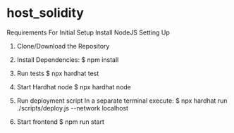 # host_solidity
Requirements For Initial Setup
Install NodeJS
Setting Up
1. Clone/Download the Repository
2. Install Dependencies:
$ npm install

3. Run tests
$ npx hardhat test

4. Start Hardhat node
$ npx hardhat node

5. Run deployment script
In a separate terminal execute: $ npx hardhat run ./scripts/deploy.js --network localhost

7. Start frontend
$ npm run start
